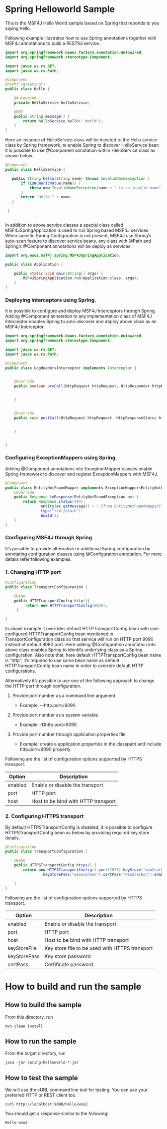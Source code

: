 # Spring Helloworld Sample

This is the MSF4J Hello World sample based on Spring that reponds to you saying hello.

Following example illustrates how to use Spring annotations together with MSF4J annotations to build a RESTful service. 

```java
import org.springframework.beans.factory.annotation.Autowired;
import org.springframework.stereotype.Component;

import javax.ws.rs.GET;
import javax.ws.rs.Path;

@Component
@Path("/greeting")
public class Hello {

    @Autowired
    private HelloService helloService;

    @GET
    public String message() {
        return helloService.hello(" World");
    }
}

``` 

Here an instance of HelloService class will be injected to the Hello service class by Spring framework,  to enable 
Spring to discover  HelloService bean it is possible to use @Component annotation within HelloService class as shown 
below.  

```java
@Component
public class HelloService {

   public String hello(String name) throws InvalidNameException {
       if (isNumericValue(name)) {
           throw new InvalidNameException(name + " is an invalid name");
       }
       return "Hello " + name;
   }

 }
 
``` 

In addition to above service classes a special class called MSF4JSpringApplication is used to run Spring based MSF4J 
services.  When specific Spring Configuration is not present, MSF4J use Spring’s auto-scan feature to discover service 
beans, any class  with @Path and Spring’s @Component  annotations will be deploy as services. 

```java
import org.wso2.msf4j.spring.MSF4JSpringApplication;

public class Application {

    public static void main(String[] args) {
        MSF4JSpringApplication.run(Application.class, args);
    }
}
```

### Deploying interceptors using Spring.  

It is possible to configure and deploy MSF4J Interceptors through Spring. Adding @Component  annotation to any 
implementation class of MSF4J Interceptor enables Spring to auto-discover and deploy above class as 
an MSF4J Interceptor.  

```java
import org.springframework.beans.factory.annotation.Autowired;
import org.springframework.stereotype.Component;

import javax.ws.rs.GET;
import javax.ws.rs.Path;

@Component
public class LogHeadersInterceptor implements Interceptor {


    @Override
    public boolean preCall(HttpRequest httpRequest, HttpResponder httpResponder,  
                                                                                     ServiceMethodInfo serviceMethodInfo) {
        
    }


    @Override
    public void postCall(HttpRequest httpRequest, HttpResponseStatus httpResponseStatus,
                                                                              ServiceMethodInfo serviceMethodInfo) {

    }


}

```


### Configuring ExceptionMappers using Spring. 

Adding  @Component  annotations into ExceptionMapper classes enable Spring framework to discover and register 
ExceptionMappers with MSF4J.

```java
@Component
public class EntityNotFoundMapper implements ExceptionMapper<EntityNotFoundException> {
    @Override
    public Response toResponse(EntityNotFoundException ex) {
        return Response.status(404).
                entity(ex.getMessage() + " [from EntityNotFoundMapper]").
                type("text/plain").
                build();
    }
}
```

### Configuring MSF4J through Spring
It’s possible to provide alternative or additional Spring configuration by annotating configuration classes 
using @Configuration annotation. For more details refer following examples. 


### 1. Changing HTTP port 

```java
@Configuration
public class TransportConfiguration {

    @Bean
    public HTTPTransportConfig http(){
         return new HTTPTransportConfig(6060);
     }

}
```
In above example it overrides default HTTPTransportConfig bean with user configured  HTTPTransportConfig bean mentioned in TransportConfiguration class so that service will run on HTTP port 9090 instead of default 8080 port. Here adding @Configuration annotation into above class enables Spring to identify underlying class as a Spring configuration.  Also note that, here default HTTPTransportConfig bean name is “http”, it’s required to use same bean name as default HTTPTransportConfig bean name in order to override default HTTP configurations.    

Alternatively it’s possible to use one of the following approach to change the HTTP port through configuration. 

1. Provide port number as a command line argument
    * Example:   --http.port=9090

2. Provide port number as a system variable 
    *  Example:  -Dhttp.port=9090

3. Provide port number through application.properties file 
    *  Example: create a application.properties in the classpath and  include http.port=9090 property. 
 
Following are the list of configuration options supported by HTTPS transport.  
 
Option | Description 
--- | --- |
enabled | Enable or disable the transport 
port  | HTTP port 
host | Host to be bind with HTTP transport 



### 2. Configuring HTTPS transport  

By default HTTPSTransportConfig is disabled, it is possible to configure HTTPSTransportConfig bean as below 
by providing required key store details. 

```java
@Configuration
public class TransportConfiguration {

    @Bean
    public HTTPSTransportConfig https() {
        return new HTTPSTransportConfig().port(7070).keyStore("wso2carbon")
                .keyStorePass("wso2carbon").certPass("wso2carbon").enabled();

    }
}
```

Following are the list of configuration options supported by HTTPS transport.  

Option | Description 
--- | --- |
enabled | Enable or disable the transport 
port  | HTTP port 
host | Host to be bind with HTTP transport 
keyStoreFile | Key store file to be used with HTTPS transport 
keyStorePass | Key store password 
certPass | Certificate password 


# How to build and run the sample

## How to build the sample

From this directory, run

```
mvn clean install
```

## How to run the sample

From the target directory, run
```
java -jar spring-helloworld-*.jar
```

## How to test the sample

We will use the cURL command line tool for testing. You can use your preferred HTTP or REST client too.

```
curl http://localhost:9090/hello/wso2
```

You should get a response similar to the following:

```
Hello wso2
```
